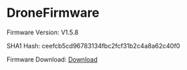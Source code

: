 # DroneFirmware

Firmware Version: V1.5.8  

SHA1 Hash: ceefcb5cd96783134fbc2fcf31b2c4a8a62c40f0

Firmware Download:
<a href="https://drive.google.com/file/d/1QIgCgZh04vb-MOHHDiEzeTMQ_hMNdOvS/view?usp=drive_link">Download</a>
